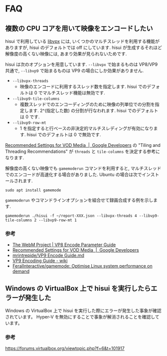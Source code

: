 # FAQ

## 複数の CPU コアを用いて映像をエンコードしたい

hisui で利用している [libvpx](https://github.com/webmproject/libvpx/) には, 
いくつかのマルチスレッドを利用する機能がありますが,
hisui のデフォルトでは off にしています.
hisui が生成するそれほど解像度の高くない映像には, あまり効果が見られないためです.

hisui は次のオプションを用意しています. `--libvpx` で始まるものは VP8/VP9 共通で, `--libvp9` で始まるものは VP9 の場合にしか効果がありません.

- `--libvpx-threads`
    - 映像のエンコードに利用するスレッド数を指定します. hisui でのデフォルトは 0 でマルチスレッド機能は無効です.
- `--libvp9-tile-columns`
    - 複数スレッドでのエンコーディングのために映像の列単位での分割を指定します. 2^(指定した数) の分割が行なわれます. hisui でのデフォルトは 0 です.
- `--libvp9-row-mt`
    - 1 を指定すると行ベースの非決定的マルチスレディングが有効になります. hisui でのデフォルトは 0 で無効です.

[Recommended Settings for VOD Media  |  Google Developers](https://developers.google.com/media/vp9/settings/vod) の "Tiling and Threading Recommendations" が
`threads` と `tile-columns` を決定する参考になります.

解像度の高くない映像でも `gamemoderun` コマンドを利用すると, マルチスレッドでのエンコードが高速化する場合がありました.
Ubuntu の場合は次でインストールされます. 

```
sudo apt install gamemode
```

`gamemoderun` やコマンドラインオプションを組合せて録画合成する例を示します.

```
gamemoderun ./hisui -f ~/report-XXX.json --libvpx-threads 4 --libvp9-tile-columns 2 --libvp9-row-mt 1
```

### 参考

- [The WebM Project | VP8 Encode Parameter Guide](https://www.webmproject.org/docs/encoder-parameters/)
- [Recommended Settings for VOD Media  |  Google Developers](https://developers.google.com/media/vp9/settings/vod)
- [mrintrepide/VP9 Encode Guide.md](https://gist.github.com/mrintrepide/3033c35ee9557e66cff7806f48dbd339)
- [VP9 Encoding Guide - wiki](http://wiki.webmproject.org/ffmpeg/vp9-encoding-guide)
- [FeralInteractive/gamemode: Optimise Linux system performance on demand](https://github.com/FeralInteractive/gamemode)

## Windows の VirtualBox 上で hisui を実行したらエラーが発生した

Windows の VirtualBox 上で hisui を実行した際にエラーが発生した事象が確認されています。
Hyper-V を無効にすることで事象が解消されることを確認しています。

### 参考
https://forums.virtualbox.org/viewtopic.php?f=6&t=101917